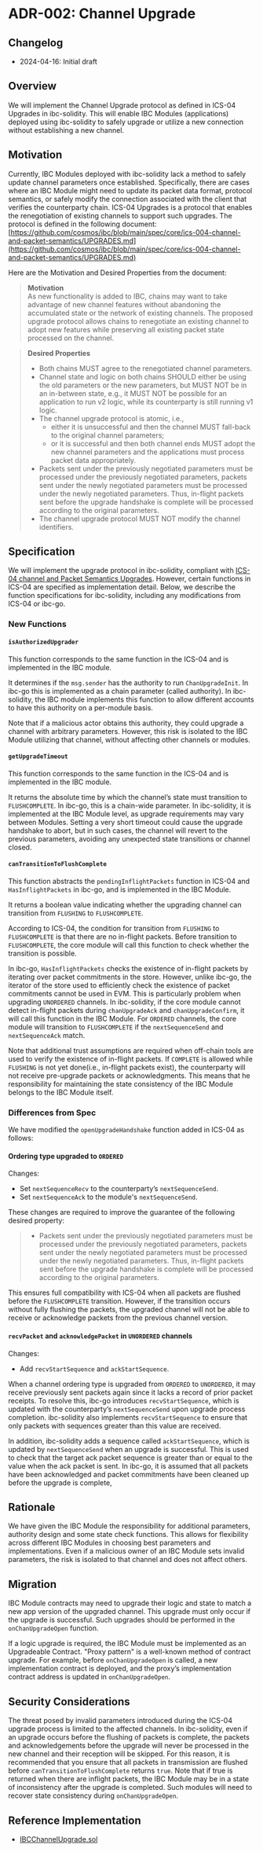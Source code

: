 # ADR-002: Channel Upgrade

## Changelog

- 2024-04-16: Initial draft

## Overview

We will implement the Channel Upgrade protocol as defined in ICS-04 Upgrades in ibc-solidity. This will enable IBC Modules (applications) deployed using ibc-solidity to safely upgrade or utilize a new connection without establishing a new channel.

## Motivation

Currently, IBC Modules deployed with ibc-solidity lack a method to safely update channel parameters once established. Specifically, there are cases where an IBC Module might need to update its packet data format, protocol semantics, or safely modify the connection associated with the client that verifies the counterparty chain. ICS-04 Upgrades is a protocol that enables the renegotiation of existing channels to support such upgrades. The protocol is defined in the following document:
[https://github.com/cosmos/ibc/blob/main/spec/core/ics-004-channel-and-packet-semantics/UPGRADES.md](https://github.com/cosmos/ibc/blob/main/spec/core/ics-004-channel-and-packet-semantics/UPGRADES.md)

Here are the Motivation and Desired Properties from the document:

> **Motivation**  
> As new functionality is added to IBC, chains may want to take advantage of new channel features without abandoning the accumulated state or the network of existing channels. The proposed upgrade protocol allows chains to renegotiate an existing channel to adopt new features while preserving all existing packet state processed on the channel.

> **Desired Properties**  
> - Both chains MUST agree to the renegotiated channel parameters.
> - Channel state and logic on both chains SHOULD either be using the old parameters or the new parameters, but MUST NOT be in an in-between state, e.g., it MUST NOT be possible for an application to run v2 logic, while its counterparty is still running v1 logic.
> - The channel upgrade protocol is atomic, i.e.,
>    - either it is unsuccessful and then the channel MUST fall-back to the original channel parameters;
>    - or it is successful and then both channel ends MUST adopt the new channel parameters and the applications must process packet data appropriately.
> - Packets sent under the previously negotiated parameters must be processed under the previously negotiated parameters, packets sent under the newly negotiated parameters must be processed under the newly negotiated parameters. Thus, in-flight packets sent before the upgrade handshake is complete will be processed according to the original parameters.
> - The channel upgrade protocol MUST NOT modify the channel identifiers.

## Specification

We will implement the upgrade protocol in ibc-solidity, compliant with [ICS-04 channel and Packet Semantics Upgrades](https://github.com/cosmos/ibc/blob/main/spec/core/ics-004-channel-and-packet-semantics/UPGRADES.md). However, certain functions in ICS-04 are specified as implementation detail. Below, we describe the function specifications for ibc-solidity, including any modifications from ICS-04 or ibc-go.

### New Functions

#### `isAuthorizedUpgrader`

This function corresponds to the same function in the ICS-04 and is implemented in the IBC module.

It determines if the `msg.sender` has the authority to run `ChanUpgradeInit`. In ibc-go this is implemented as a chain parameter (called authority). In ibc-solidity, the IBC module implements this function to allow different accounts to have this authority on a per-module basis. 

Note that if a malicious actor obtains this authority, they could upgrade a channel with arbitrary parameters. However, this risk is isolated to the IBC Module utilizing that channel, without affecting other channels or modules.

#### `getUpgradeTimeout`

This function corresponds to the same function in the ICS-04 and is implemented in the IBC module.

It returns the absolute time by which the channel’s state must transition to `FLUSHCOMPLETE`. In ibc-go, this is a chain-wide parameter. In ibc-solidity, it is implemented at the IBC Module level, as upgrade requirements may vary between Modules. Setting a very short timeout could cause the upgrade handshake to abort, but in such cases, the channel will revert to the previous parameters, avoiding any unexpected state transitions or channel closed.

#### `canTransitionToFlushComplete`

This function abstracts the `pendingInflightPackets` function in ICS-04 and `HasInflightPackets` in ibc-go, and is implemented in the IBC Module.

It returns a boolean value indicating whether the upgrading channel can transition from `FLUSHING` to `FLUSHCOMPLETE`.

According to ICS-04, the condition for transition from `FLUSHING` to `FLUSHCOMPLETE` is that there are no in-flight packets. Before transition to `FLUSHCOMPLETE`, the core module will call this function to check whether the transition is possible.

In ibc-go, `HasInflightPackets` checks the existence of in-flight packets by iterating over packet commitments in the store. However, unlike ibc-go, the iterator of the store used to efficiently check the existence of packet commitments cannot be used in EVM. This is particularly problem when upgrading `UNORDERED` channels. In ibc-solidity, if the core module cannot detect in-flight packets during `chanUpgradeAck` and `chanUpgradeConfirm`, it will call this function in the IBC Module. For `ORDERED` channels, the core module will transition to `FLUSHCOMPLETE` if the `nextSequenceSend` and `nextSequenceAck` match.

Note that additional trust assumptions are required when off-chain tools are used to verify the existence of in-flight packets. If `COMPLETE` is allowed while `FLUSHING` is not yet done(i.e., in-flight packets exist), the counterparty will not receive pre-upgrade packets or acknowledgments. This means that he responsibility for maintaining the state consistency of the IBC Module belongs to the IBC Module itself.

### Differences from Spec

We have modified the `openUpgradeHandshake` function added in ICS-04 as follows:

#### Ordering type upgraded to `ORDERED`

Changes:

- Set `nextSequenceRecv` to the counterparty’s `nextSequenceSend`.
- Set `nextSequenceAck` to the module's `nextSequenceSend`.

These changes are required to improve the guarantee of the following desired property:  
> - Packets sent under the previously negotiated parameters must be processed under the previously negotiated parameters, packets sent under the newly negotiated parameters must be processed under the newly negotiated parameters. Thus, in-flight packets sent before the upgrade handshake is complete will be processed according to the original parameters.

This ensures full compatibility with ICS-04 when all packets are flushed before the `FLUSHCOMPLETE` transition. However, if the transition occurs without fully flushing the packets, the upgraded channel will not be able to receive or acknowledge packets from the previous channel version.

#### `recvPacket` and `acknowledgePacket` in `UNORDERED` channels

Changes:

- Add `recvStartSequence` and `ackStartSequence`.

When a channel ordering type is upgraded from `ORDERED` to `UNORDERED`, it may receive previously sent packets again since it lacks a record of prior packet receipts. To resolve this, ibc-go introduces `recvStartSequence`, which is updated with the counterparty’s `nextSequenceSend` upon upgrade process completion. ibc-solidity also implements `recvStartSequence` to ensure that only packets with sequences greater than this value are received.

In addition, ibc-solidity adds a sequence called `ackStartSequence`, which is updated by `nextSequenceSend` when an upgrade is successful. This is used to check that the target ack packet sequence is greater than or equal to the value when the ack packet is sent. In ibc-go, it is assumed that all packets have been acknowledged and packet commitments have been cleaned up before the upgrade is complete,

## Rationale

We have given the IBC Module the responsibility for additional parameters, authority design and some state check functions. This allows for flexibility across different IBC Modules in choosing best parameters and implementations. Even if a malicious owner of an IBC Module sets invalid parameters, the risk is isolated to that channel and does not affect others.

## Migration

IBC Module contracts may need to upgrade their logic and state to match a new app version of the upgraded channel. This upgrade must only occur if the upgrade is successful. Such upgrades should be performed in the `onChanUpgradeOpen` function. 

If a logic upgrade is required, the IBC Module must be implemented as an Upgradeable Contract. "Proxy pattern" is a well-known method of contract upgrade. For example, before `onChanUpgradeOpen` is called, a new implementation contract is deployed, and the proxy’s implementation contract address is updated in `onChanUpgradeOpen`.

## Security Considerations

The threat posed by invalid parameters introduced during the ICS-04 upgrade process is limited to the affected channels.
In ibc-solidity, even if an upgrade occurs before the flushing of packets is complete, the packets and acknowledgements before the upgrade will never be processed in the new channel and their reception will be skipped. For this reason, it is recommended that you ensure that all packets in transmission are flushed before `canTransitionToFlushComplete` returns `true`. Note that if true is returned when there are inflight packets, the IBC Module may be in a state of inconsistency after the upgrade is completed. Such modules will need to recover state consistency during `onChanUpgradeOpen`.

## Reference Implementation

- [IBCChannelUpgrade.sol](../../contracts/core/04-channel/IIBCChannelUpgrade.sol)
